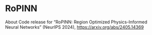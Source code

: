 # RoPINN
About Code release for “RoPINN: Region Optimized Physics-Informed Neural Networks” (NeurIPS 2024), https://arxiv.org/abs/2405.14369
